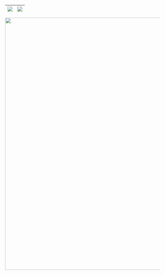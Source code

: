 | <img align="center" src="https://github-readme-stats.vercel.app/api?username=lfkdsk&show_icons=true&include_all_commits=true&hide_border=true" /> | <img align="center" src="https://github-readme-stats.vercel.app/api/top-langs/?username=lfkdsk&layout=compact&hide_border=true" /> |
| ------------- | ------------- |
<a href="https://lfkdsk.github.io/gallery">
<img align="center" src="https://cdn.jsdelivr.net/gh/lfkdsk/picx-images-hosting@master/readme/gallery.3dh73b69dic0.webp" style="width:822px" />
</a>
